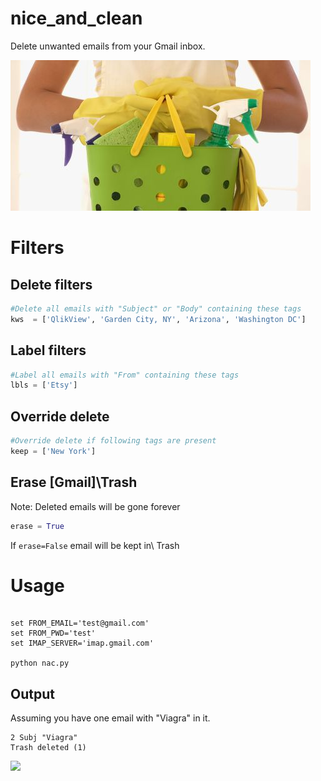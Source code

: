 # nice_and_clean
Delete unwanted emails from your Gmail inbox.

![Nice And Clean](https://github.com/pydemo/nice_and_clean/blob/master/clean.jfif "Nice And Clean")

# Filters

## Delete filters


```Python
#Delete all emails with "Subject" or "Body" containing these tags
kws  = ['QlikView', 'Garden City, NY', 'Arizona', 'Washington DC']
```

## Label filters


```Python
#Label all emails with "From" containing these tags
lbls = ['Etsy']
```
## Override delete
```Python
#Override delete if following tags are present	
keep = ['New York']
```
## Erase [Gmail]\\Trash
Note: Deleted emails will be gone forever
```Python
erase = True
```
If ```erase=False``` email will be kept in\\ Trash

# Usage

```

set FROM_EMAIL='test@gmail.com'
set FROM_PWD='test'
set IMAP_SERVER='imap.gmail.com'

python nac.py
```
## Output
Assuming you have one email with "Viagra" in it.
```
2 Subj "Viagra"
Trash deleted (1)
```

[<img src="https://www.buymeacoffee.com/assets/img/custom_images/orange_img.png">](https://www.buymeacoffee.com/0nJ32Xg)

